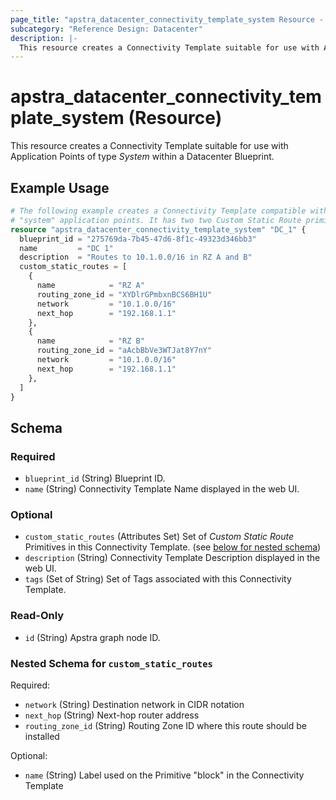 ```yaml
---
page_title: "apstra_datacenter_connectivity_template_system Resource - terraform-provider-apstra"
subcategory: "Reference Design: Datacenter"
description: |-
  This resource creates a Connectivity Template suitable for use with Application Points of type System within a Datacenter Blueprint.
---
```


# apstra_datacenter_connectivity_template_system (Resource)

This resource creates a Connectivity Template suitable for use with Application Points of type *System* within a Datacenter Blueprint.


## Example Usage

```terraform
# The following example creates a Connectivity Template compatible with
# "system" application points. It has two two Custom Static Route primitives.
resource "apstra_datacenter_connectivity_template_system" "DC_1" {
  blueprint_id = "275769da-7b45-47d6-8f1c-49323d346bb3"
  name         = "DC 1"
  description  = "Routes to 10.1.0.0/16 in RZ A and B"
  custom_static_routes = [
    {
      name            = "RZ A"
      routing_zone_id = "XYDlrGPmbxnBCS6BH1U"
      network         = "10.1.0.0/16"
      next_hop        = "192.168.1.1"
    },
    {
      name            = "RZ B"
      routing_zone_id = "aAcbBbVe3WTJat8Y7nY"
      network         = "10.1.0.0/16"
      next_hop        = "192.168.1.1"
    },
  ]
}
```

<!-- schema generated by tfplugindocs -->
## Schema

### Required

- `blueprint_id` (String) Blueprint ID.
- `name` (String) Connectivity Template Name displayed in the web UI.

### Optional

- `custom_static_routes` (Attributes Set) Set of *Custom Static Route* Primitives in this Connectivity Template. (see [below for nested schema](#nestedatt--custom_static_routes))
- `description` (String) Connectivity Template Description displayed in the web UI.
- `tags` (Set of String) Set of Tags associated with this Connectivity Template.

### Read-Only

- `id` (String) Apstra graph node ID.

<a id="nestedatt--custom_static_routes"></a>
### Nested Schema for `custom_static_routes`

Required:

- `network` (String) Destination network in CIDR notation
- `next_hop` (String) Next-hop router address
- `routing_zone_id` (String) Routing Zone ID where this route should be installed

Optional:

- `name` (String) Label used on the Primitive "block" in the Connectivity Template



